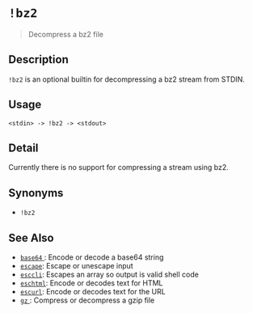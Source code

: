 # `!bz2`

> Decompress a bz2 file

## Description

`!bz2` is an optional builtin for decompressing a bz2 stream from STDIN.

## Usage

    <stdin> -> !bz2 -> <stdout>

## Detail

Currently there is no support for compressing a stream using bz2.

## Synonyms

- `!bz2`

## See Also

- [`base64` ](./base64.md):
  Encode or decode a base64 string
- [`escape`](/commands/escape.md):
  Escape or unescape input
- [`esccli`](/commands/esccli.md):
  Escapes an array so output is valid shell code
- [`eschtml`](/commands/eschtml.md):
  Encode or decodes text for HTML
- [`escurl`](/commands/escurl.md):
  Encode or decodes text for the URL
- [`gz` ](./gz.md):
  Compress or decompress a gzip file
